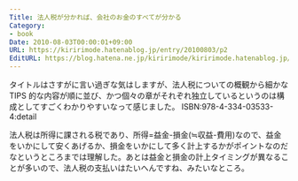 ```yaml
---
Title: 法人税が分かれば、会社のお金のすべてが分かる
Category:
- book
Date: 2010-08-03T00:00:01+09:00
URL: https://kiririmode.hatenablog.jp/entry/20100803/p2
EditURL: https://blog.hatena.ne.jp/kiririmode/kiririmode.hatenablog.jp/atom/entry/8454420450078211696
---
```



タイトルはさすがに言い過ぎな気はしますが、法人税についての概観から細かな TIPS 的な内容が順に並び、かつ個々の章がそれぞれ独立しているというのは構成としてすごくわかりやすいなって感じました。
ISBN:978-4-334-03533-4:detail

法人税は所得に課される税であり、所得=益金-損金(≒収益-費用)なので、益金をいかにして安くあげるか、損金をいかにして多く計上するかがポイントなのだなというところまでは理解した。あとは益金と損金の計上タイミングが異なることが多いので、法人税の支払いはたいへんですね、みたいなところ。
